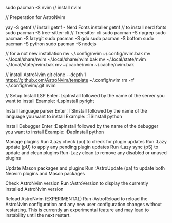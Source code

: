 sudo pacman -S nvim // install nvim

// Preperation for AstroNvim

yay -S getnf // install getnf - Nerd Fonts installer
getnf // to install nerd fonts
sudo pacman -S tree-sitter-cli // Treesitter cli 
sudo pacman -S ripgrep
sudo pacman -S lazygit
sudo pacman -S gdu
sudo pacman -S bottom
sudo pacman -S python
sudo pacman -S nodejs

// for a not new installation
mv ~/.config/nvim ~/.config/nvim.bak
mv ~/.local/share/nvim ~/.local/share/nvim.bak
mv ~/.local/state/nvim ~/.local/state/nvim.bak
mv ~/.cache/nvim ~/.cache/nvim.bak

// install AstroNvim
git clone --depth 1 https://github.com/AstroNvim/template ~/.config/nvim
rm -rf ~/.config/nvim/.git
nvim

// Setup
Install LSP
Enter :LspInstall followed by the name of the server you want to install
Example: :LspInstall pyright

Install language parser
Enter :TSInstall followed by the name of the language you want to install
Example: :TSInstall python

Install Debugger
Enter :DapInstall followed by the name of the debugger you want to install
Example: :DapInstall python

Manage plugins
Run :Lazy check (<Leader>pu) to check for plugin updates
Run :Lazy update (<Leader>pU) to apply any pending plugin updates
Run :Lazy sync (<Leader>pS) to update and clean plugins
Run :Lazy clean to remove any disabled or unused plugins

Update Mason packages and plugins
Run :AstroUpdate (<Leader>pa) to update both Neovim plugins and Mason packages

Check AstroNvim version
Run :AstroVersion to display the currently installed AstroNvim version

Reload AstroNvim (EXPERIMENTAL)
Run :AstroReload to reload the AstroNvim configuration and any new user configuration changes without restarting. This is currently an experimental feature and may lead to instability until the next restart.

